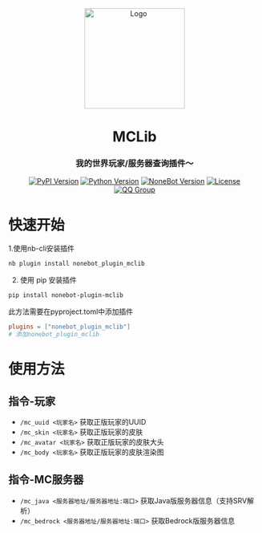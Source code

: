 <div align="center">
  <a href="https://github.com/LiteSuggarDEV/nonebot_plugin_mclib/">
    <img src="https://github.com/user-attachments/assets/b5162036-5b17-4cf4-b0cb-8ec842a71bc6" width="200" alt="Logo">
  </a>
  <h1>MCLib</h1>
  <h3>我的世界玩家/服务器查询插件～</h3>


[![PyPI Version](https://img.shields.io/pypi/v/nonebot-plugin-mclib?color=blue&style=flat-square)](https://pypi.org/project/nonebot-plugin-mclib/)
[![Python Version](https://img.shields.io/badge/python-3.9+-blue?logo=python&style=flat-square)](https://www.python.org/)
[![NoneBot Version](https://img.shields.io/badge/nonebot2-2.0.0rc4+-blue?style=flat-square)](https://nonebot.dev/)
[![License](https://img.shields.io/github/license/LiteSuggarDEV/nonebot_plugin_mclib?style=flat-square)](LICENSE)
[![QQ Group](https://img.shields.io/badge/QQ%E7%BE%A4-1002495699-blue?style=flat-square)](https://qm.qq.com/q/PFcfb4296m)

</div>

# 快速开始
1.使用nb-cli安装插件
```bash
nb plugin install nonebot_plugin_mclib
```

2. 使用 pip 安装插件
```bash
pip install nonebot-plugin-mclib
```
此方法需要在pyproject.toml中添加插件
```toml
plugins = ["nonebot_plugin_mclib"]
# 添加nonebot_plugin_mclib
```

# 使用方法
## 指令-玩家

- `/mc_uuid <玩家名>` 获取正版玩家的UUID
- `/mc_skin <玩家名>` 获取正版玩家的皮肤
- `/mc_avatar <玩家名>` 获取正版玩家的皮肤大头
- `/mc_body <玩家名>` 获取正版玩家的皮肤渲染图

## 指令-MC服务器
- `/mc_java <服务器地址/服务器地址:端口>` 获取Java版服务器信息（支持SRV解析）
- `/mc_bedrock <服务器地址/服务器地址:端口>` 获取Bedrock版服务器信息
